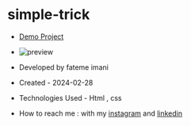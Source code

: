# simple-trick
- [Demo Project](https://fatemeimani8118.github.io/simple-trick/)
- ![preview](https://github.com/fatemeimani8118/my-first-project/assets/137331610/31870c7b-e3de-4524-a400-c5208477255a)


- Developed by fateme imani

- Created - 2024-02-28

- Technologies Used - Html , css

- How to reach me : with my [instagram](https://www.instagram.com/fatemeimanii-dev) and [linkedin](https://www.linkedin.com/in/fateme-imani-5370a2221/)
